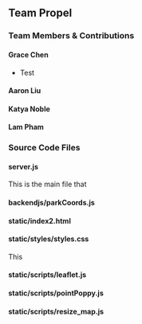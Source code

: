 ## Team Propel

### Team Members & Contributions
#### Grace Chen
* Test

#### Aaron Liu

#### Katya Noble

#### Lam Pham

### Source Code Files

#### server.js
This is the main file that

#### backendjs/parkCoords.js

#### static/index2.html

#### static/styles/styles.css
This

#### static/scripts/leaflet.js

#### static/scripts/pointPoppy.js

#### static/scripts/resize_map.js

